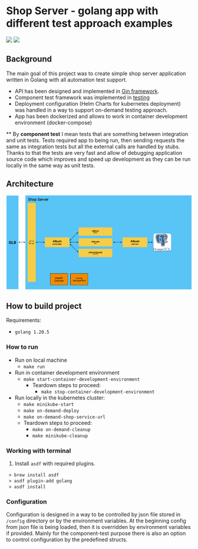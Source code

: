 # Shop Server - golang app with different test approach examples

[<img src="https://img.shields.io/badge/development-CMD-blue">](https://github.com/hubzaj/golang/tree/main#working-with-terminal)
[<img src="https://img.shields.io/badge/dockerhub-images-important.svg?logo=Docker">](https://hub.docker.com/r/hubertzajac6/shop)

## Background

The main goal of this project was to create simple shop server application written in Golang with all automation test support.
- API has been designed and implemented in [Gin framework](https://pkg.go.dev/github.com/gin-gonic/gin).
- Component test framework was implemented in [testing](https://pkg.go.dev/testing)
- Deployment configuration (Helm Charts for kubernetes deployment) was handled in a way to support on-demand testing approach.
- App has been dockerized and allows to work in container development environment (docker-compose)

** By **component test** I mean tests that are something between integration and unit tests. 
Tests required app to being run, then sending requests the same as integration tests but all the external calls are handled by stubs.
Thanks to that the tests are very fast and allow of debugging application source code which improves and speed up development as they can be run locally in the same way as unit tests.

## Architecture

![img.png](img.png)

## How to build project

Requirements:

-     golang 1.20.5

### How to run

* Run on local machine 
  * `make run`
* Run in container development environment 
  * `make start-container-development-environment`
    * Teardown steps to proceed: 
      * `make stop-container-development-environment`
* Run locally in the kubernetes cluster:
  * `make minikube-start`
  * `make on-demand-deploy`
  * `make on-demand-shop-service-url`
  * Teardown steps to proceed:
    * `make on-demand-cleanup`
    * `make minikube-cleanup`

### Working with terminal

1. Install `asdf` with required plugins.

 ```
  > brew install asdf
  > asdf plugin-add golang
  > asdf install
 ```

### Configuration

Configuration is designed in a way to be controlled by json file stored in `/config` directory or by the environment variables.
At the beginning config from json file is being loaded, then it is overridden by environment variables if provided.
Mainly for the component-test purpose there is also an option to control configuration by the predefined structs.
